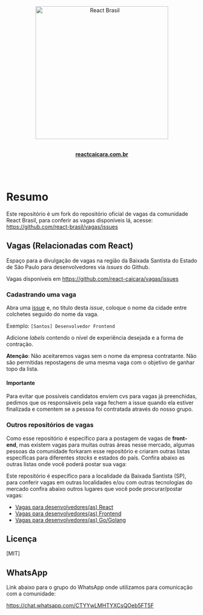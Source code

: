 <div align="center">
  <img  width="350" height="350" src="https://avatars0.githubusercontent.com/u/60301914?s=500&v=4" width="350" alt="React Brasil">
	<br>
	<br>
	<p>
		<a href="https://reactcaicara.com.br/">
			<b>reactcaicara.com.br</b>
		</a>
	</p>
	<br>
</div>
<br/>

# Resumo

Este repositório é um fork do repositório oficial de vagas da comunidade React Brasil, para conferir as vagas disponíveis lá, acesse: https://github.com/react-brasil/vagas/issues

## Vagas (Relacionadas com React)

Espaço para a divulgação de vagas na região da Baixada Santista do Estado de São Paulo para desenvolvedores via _issues_ do Github.

Vagas disponíveis em https://github.com/react-caicara/vagas/issues

### Cadastrando uma vaga

Abra uma [issue](https://github.com/react-caicara/vagas/issues/new) e, no titulo desta _issue_, coloque o nome da cidade entre colchetes seguido do nome da vaga.

Exemplo: `[Santos] Desenvolvedor Frontend`

Adicione _labels_ contendo o nível de experiência desejada e a forma de contração.

**Atenção**: Não aceitaremos vagas sem o nome da empresa contratante. Não são permitidas repostagens de uma mesma vaga com o objetivo de ganhar topo da lista.

#### Importante

Para evitar que possíveis candidatos enviem cvs para vagas já preenchidas, pedimos que os responsáveis pela vaga fechem a issue quando ela estiver finalizada e comentem se a pessoa foi contratada através do nosso grupo.

### Outros repositórios de vagas

Como esse repositório é específico para a postagem de vagas de **front-end**,
mas existem vagas para muitas outras áreas nesse mercado, algumas pessoas
da comunidade forkaram esse repositório e criaram outras listas específicas
para diferentes _stacks_ e estados do país. Confira abaixo as outras
listas onde você poderá postar sua vaga:

Este repositório é específico para a localidade da Baixada Santista (SP), para conferir vagas em outras localidades e/ou com outras tecnologias do mercado confira abaixo outros lugares que você pode procurar/postar vagas:

- [Vagas para desenvolvedores(as) React](https://github.com/react-brasil/vagas)
- [Vagas para desenvolvedores(as) Frontend](https://github.com/frontendbr/vagas)
- [Vagas para desenvolvedores(as) Go/Golang](https://github.com/Gommunity/vagas)

## Licença

[MIT]

## WhatsApp

Link abaixo para o grupo do WhatsApp onde utilizamos para comunicação com a comunidade:

https://chat.whatsapp.com/CTYYwLMHTYXCsQOeb5FT5F